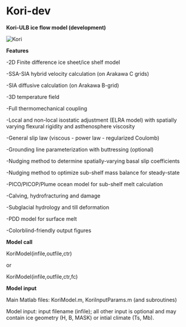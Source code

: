 # Kori-dev
**Kori-ULB ice flow model (development)**

![Kori](https://user-images.githubusercontent.com/62480664/203604863-fee65269-f2e1-4229-ad6c-d16644c9e0e1.png)

**Features**

-2D Finite difference ice sheet/ice shelf model

-SSA-SIA hybrid velocity calculation (on Arakawa C grids)

-SIA diffusive calculation (on Arakawa B-grid)

-3D temperature field

-Full thermomechanical coupling

-Local and non-local isostatic adjustment (ELRA model) with spatially varying flexural rigidity and asthenosphere viscosity

-General slip law (viscous - power law - regularized Coulomb)

-Grounding line parameterization with buttressing (optional)

-Nudging method to determine spatially-varying basal slip coefficients

-Nudging method to optimize sub-shelf mass balance for steady-state

-PICO/PICOP/Plume ocean model for sub-shelf melt calculation

-Calving, hydrofracturing and damage

-Subglacial hydrology and till deformation

-PDD model for surface melt

-Colorblind-friendly output figures


**Model call**

KoriModel(infile,outfile,ctr)

or

KoriModel(infile,outfile,ctr,fc)


**Model input**

Main Matlab files: KoriModel.m, KoriInputParams.m (and subroutines)

Model input: input filename (infile); all other input is optional and may contain ice geometry (H, B, MASK) or intial climate (Ts, Mb).
  
  
